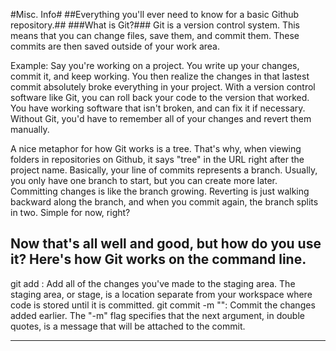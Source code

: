 #Misc. Info#
##Everything you'll ever need to know for a basic Github repository.##
###What is Git?###
Git is a version control system. This means that you can change files, save them, and commit them. These commits are then saved
outside of your work area.

Example: Say you're working on a project. You write up your changes, commit it, and keep working. You then realize the changes
in that lastest commit absolutely broke everything in your project. With a version control software like Git, you can roll back
your code to the version that worked. You have working software that isn't broken, and can fix it if necessary. Without Git,
you'd have to remember all of your changes and revert them manually.

A nice metaphor for how Git works is a tree. That's why, when viewing folders in repositories on Github, it says "tree" in the
URL right after the project name. Basically, your line of commits represents a branch. Usually, you only have one branch to
start, but you can create more later. Committing changes is like the branch growing. Reverting is just walking backward along
the branch, and when you commit again, the branch splits in two. Simple for now, right?

Now that's all well and good, but how do you use it? Here's how Git works on the command line.
---
git add <filename>: Add all of the changes you've made to the staging area. The staging area, or stage, is a location separate
from your workspace where code is stored until it is committed.
git commit -m "<message>": Commit the changes added earlier. The "-m" flag specifies that the next argument, in double quotes,
is a message that will be attached to the commit.

---
